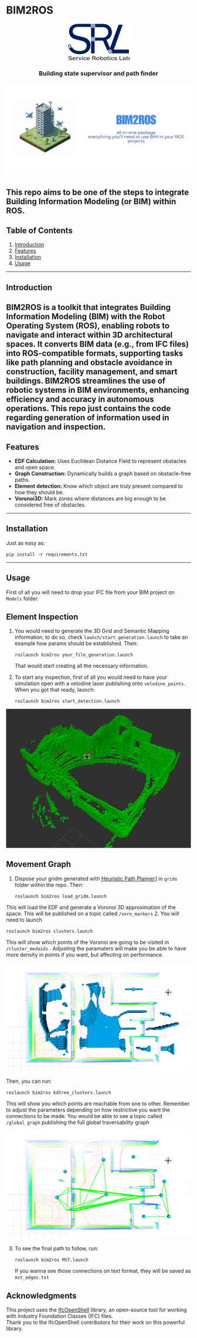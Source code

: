 # BIM2ROS

<div align="center">

  <a href="https://github.com/robotics-upo/bim2ros">
    <img src="resources/logo.png" alt="Logo" width="170" height="100">
  </a>

<h3 align="center">Building state supervisor and path finder</h3>
</div>

![Banner Image](resources/banner.png)

This repo aims to be one of the steps to integrate Building Information Modeling (or BIM) within ROS.
---

## Table of Contents

1. [Introduction](#introduction)
2. [Features](#features)
3. [Installation](#installation)
4. [Usage](#usage)

---

## Introduction

BIM2ROS is a toolkit that integrates Building Information Modeling (BIM) with the Robot Operating System (ROS), enabling robots to navigate and interact within 3D architectural spaces. It converts BIM data (e.g., from IFC files) into ROS-compatible formats, supporting tasks like path planning and obstacle avoidance in construction, facility management, and smart buildings. BIM2ROS streamlines the use of robotic systems in BIM environments, enhancing efficiency and accuracy in autonomous operations. This repo just contains the code regarding generation of information used in navigation and inspection.
---

## Features


- **EDF Calculation:** Uses Euclidean Distance Field to represent obstacles and open space.
- **Graph Construction:** Dynamically builds a graph based on obstacle-free paths.
- **Element detection:** Know which object are truly present compared to how they should be.
- **Voronoi3D:** Mark zones where distances are big enough to be considered free of obstacles.

---

## Installation
Just as easy as:
```
pip install -r requirements.txt
```

---

## Usage

First of all you will need to drop your IFC file from your BIM project on `Models` folder.

## Element Inspection
1. You would need to generate the 3D Grid and Semantic Mapping information, to do so, check `launch/start_generation.launch` to take an example how params should be established. Then:
   ```
   roslaunch bim2ros your_file_generation.launch
   ```
   That would start creating all the necessary information.

2. To start any inspection, first of all you would need to have your simulation open with a velodine laser publishing onto `velodine_points`. When you got that ready, launch:
   ```
   roslaunch bim2ros start_detection.launch
   ```

![Inspection Image](resources/detection.png)

## Movement Graph
1. Dispose your gridm generated with [Heuristic Path Planner](<https://github.com/robotics-upo/Heuristic_path_planners>)] in `grids` folder within the repo. Then:
   ```
   roslaunch bim2ros load_gridm.launch
   ```
  This will load the EDF and generate a Voronoi 3D approximation of the space. This will be published on a topic called `/voro_markers`
2. You will need to launch 
   ```
   roslaunch bim2ros clusters.launch
   ```
  This will show which points of the Voronoi are going to be visited in `/cluster_medoids` . Adjusting the paramaters will make you be able to have more density in points if you want, but affecting on performance.

![Banner Image](resources/voroo.png)

  Then, you can run:
   ```
   roslaunch bim2ros kdtree_clusters.launch
   ```
  This will show you which points are reachable from one to other. Remember to adjust the parameters depending on how restrictive you want the connections to be made.
  You would be able to see a topic called `/global_graph` publishing the full global traversability graph

![Graph Image](resources/gg.png)

3. To see the final path to follow, run:
   ```
   roslaunch bim2ros MST.launch
   ```
   If you wanna see those connections on text format, they will be saved as `mst_edges.txt`


   
## Acknowledgments
This project uses the [IfcOpenShell](https://github.com/IfcOpenShell/IfcOpenShell) library, an open-source tool for working with Industry Foundation Classes (IFC) files.  
Thank you to the IfcOpenShell contributors for their work on this powerful library.
